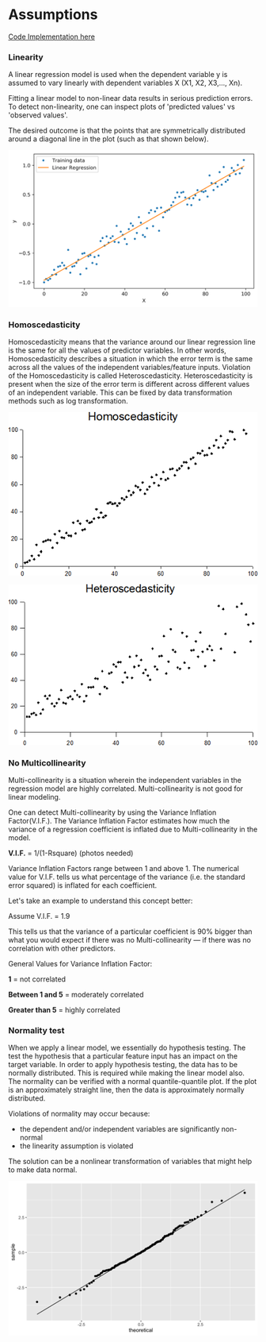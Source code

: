 # Assumptions

[Code Implementation here](https://colab.research.google.com/drive/1-TLYC_YdscL1CVMPJGxwEzY0tgw7BeqQ?usp=sharing)

### **Linearity** 

A linear regression model is used when the dependent variable y is assumed to vary linearly with dependent variables X \(X1, X2, X3,..., Xn\).

Fitting a linear model to non-linear data results in serious prediction errors. ‌ To detect non-linearity, one can inspect plots of 'predicted values' vs 'observed values'.

The desired outcome is that the points that are symmetrically distributed around a diagonal line in the plot \(such as that shown below\).

![](../../.gitbook/assets/image%20%2814%29.png)

### **Homoscedasticity**

Homoscedasticity means that the variance around our linear regression line is the same for all the values of predictor variables. In other words, Homoscedasticity describes a situation in which the error term is the same across all the values of the independent variables/feature inputs. Violation of the Homoscedasticity is called Heteroscedasticity. Heteroscedasticity is present when the size of the error term is different across different values of an independent variable. This can be fixed by data transformation methods such as log transformation.

![](../../.gitbook/assets/image%20%2815%29.png)

![](../../.gitbook/assets/image%20%2813%29.png)

### **No Multicollinearity** 

Multi-collinearity is a situation wherein the independent variables in the regression model are highly correlated. Multi-collinearity is not good for linear modeling.

One can detect Multi-collinearity by using the Variance Inflation Factor\(V.I.F.\). The Variance Inflation Factor estimates how much the variance of a regression coefficient is inflated due to Multi-collinearity in the model.

**V.I.F.** = 1/\(1-Rsquare\) \(photos needed\)

Variance Inflation Factors range between 1 and above 1. The numerical value for V.I.F. tells us what percentage of the variance \(i.e. the standard error squared\) is inflated for each coefficient. 

Let's take an example to understand this concept better:

Assume V.I.F. = 1.9 

This tells us that the variance of a particular coefficient is 90% bigger than what you would expect if there was no Multi-collinearity — if there was no correlation with other predictors. 

General Values for Variance Inflation Factor:

**1** = not correlated

**Between 1 and 5** = moderately correlated

**Greater than 5** = highly correlated

### **Normality test**

When we apply a linear model, we essentially do hypothesis testing. The test the hypothesis that a particular feature input has an impact on the target variable. In order to apply hypothesis testing, the data has to be normally distributed. This is required while making the linear model also. The normality can be verified with a normal quantile-quantile plot. If the plot is an approximately straight line, then the data is approximately normally distributed.

Violations of normality may occur because:  

* the dependent and/or independent variables are significantly non-normal
* the linearity assumption is violated

The solution can be a nonlinear transformation of variables that might help to make data normal.

![](../../.gitbook/assets/image%20%2812%29.png)




